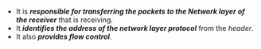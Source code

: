 - It is ***responsible for transferring the packets to the Network layer of the receiver*** that is receiving.
- It ***identifies the address of the network layer protocol*** from the *header*.
- It also ***provides flow control***.